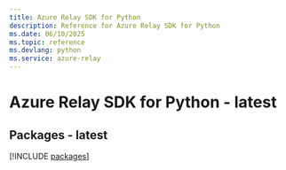 ```yaml
---
title: Azure Relay SDK for Python
description: Reference for Azure Relay SDK for Python
ms.date: 06/10/2025
ms.topic: reference
ms.devlang: python
ms.service: azure-relay
---
```

# Azure Relay SDK for Python - latest
## Packages - latest
[!INCLUDE [packages](relay-index.md)]